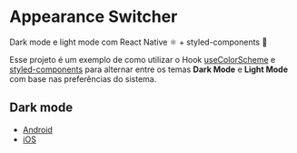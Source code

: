 # Appearance Switcher
Dark mode e light mode com React Native ⚛️  + styled-components 💅

Esse projeto é um exemplo de como utilizar o Hook [useColorScheme](https://reactnative.dev/docs/usecolorscheme) e [styled-components](https://styled-components.com/) para alternar entre os temas **Dark Mode** e **Light Mode** com base nas preferências do sistema.

## Dark mode
- [Android](https://developer.android.com/guide/topics/ui/look-and-feel/darktheme)
- [iOS](https://developer.apple.com/design/human-interface-guidelines/ios/visual-design/dark-mode/)

